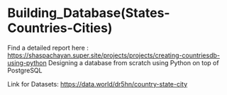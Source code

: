 # Building_Database(States-Countries-Cities)

Find a detailed report here : https://shaspachayan.super.site/projects/projects/creating-countriesdb-using-python
Designing a database from scratch using Python on top of PostgreSQL


Link for Datasets: https://data.world/dr5hn/country-state-city
